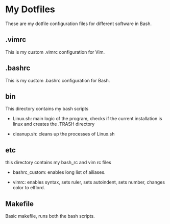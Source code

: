 # My Dotfiles
These are my dotfile configuration files for different software in Bash.
## .vimrc
This is my custom .vimrc configuration for Vim.
## .bashrc
This is my custom .bashrc configuration for Bash.

## bin
This directory contains my bash scripts

- Linux.sh: main logic of the program, checks if the current installation is linux and creates the
.TRASH directory

- cleanup.sh: cleans up the processes of Linux.sh

## etc 
this directory contains my bash\_rc and vim rc files

- bashrc\_custom: enables long list of ailiases.

- vimrc: enables syntax, sets ruler, sets autoindent, sets number, changes color to elflord.

## Makefile
Basic makefile, runs both the bash scripts.

